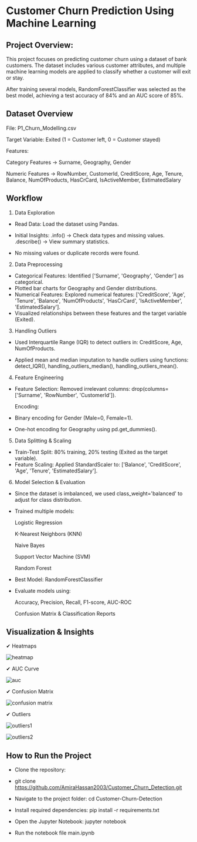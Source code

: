 # Customer Churn Prediction Using Machine Learning

## Project Overview:

This project focuses on predicting customer churn using a dataset of bank customers. The dataset includes various customer attributes, and multiple machine learning models are applied to classify whether a customer will exit or stay.

After training several models, RandomForestClassifier was selected as the best model, achieving a test accuracy of 84% and an AUC score of 85%.



## Dataset Overview
File: P1_Churn_Modelling.csv

Target Variable: Exited (1 = Customer left, 0 = Customer stayed)

Features:

Category Features -> Surname, Geography, Gender

Numeric Features -> RowNumber, CustomerId, CreditScore, Age, Tenure, Balance, NumOfProducts, HasCrCard, IsActiveMember, EstimatedSalary


## Workflow

1. Data Exploration
 - Read Data: Load the dataset using Pandas.
   
 - Initial Insights:
 .info() → Check data types and missing values.
 .describe() → View summary statistics.
 - No missing values or duplicate records were found.




2. Data Preprocessing
 - Categorical Features: Identified ['Surname', 'Geography', 'Gender'] as categorical.
 - Plotted bar charts for Geography and Gender distributions.
 - Numerical Features: Explored numerical features:
  ['CreditScore', 'Age', 'Tenure', 'Balance', 'NumOfProducts', 'HasCrCard', 'IsActiveMember', 'EstimatedSalary'].
 - Visualized relationships between these features and the target variable (Exited).



   
3. Handling Outliers
 - Used Interquartile Range (IQR) to detect outliers in:
   CreditScore, Age, NumOfProducts.
   
 - Applied mean and median imputation to handle outliers using functions:
  detect_IQR(), handling_outliers_median(), handling_outliers_mean().




4. Feature Engineering
 - Feature Selection: Removed irrelevant columns:
 drop(columns=['Surname', 'RowNumber', 'CustomerId']).

   Encoding:
 - Binary encoding for Gender (Male=0, Female=1).
 - One-hot encoding for Geography using pd.get_dummies().


   
5. Data Splitting & Scaling
 - Train-Test Split: 80% training, 20% testing (Exited as the target variable).
 - Feature Scaling: Applied StandardScaler to:
   ['Balance', 'CreditScore', 'Age', 'Tenure', 'EstimatedSalary'].


   
6. Model Selection & Evaluation
   
 - Since the dataset is imbalanced, we used class_weight='balanced' to adjust for class distribution.

 - Trained multiple models:

   Logistic Regression
   
   K-Nearest Neighbors (KNN)
   
   Naive Bayes
   
   Support Vector Machine (SVM)
   
   Random Forest

   
 - Best Model: RandomForestClassifier


 - Evaluate models using:

    Accuracy, Precision, Recall, F1-score, AUC-ROC

    Confusion Matrix & Classification Reports



## Visualization & Insights

✔ Heatmaps

![heatmap](https://github.com/user-attachments/assets/2d41bcb1-8f4c-4f5d-999b-7a676a673321)



✔ AUC Curve

![auc](https://github.com/user-attachments/assets/f396e389-7c0d-47d9-9b94-6886f491b804)



✔ Confusion Matrix

![confusion matrix](https://github.com/user-attachments/assets/6834b618-b7f5-4665-bd77-5804e41d709e)



✔ Outliers 

![outliers1](https://github.com/user-attachments/assets/0ea1312d-2172-4448-a793-d0f3329d2138)

![outliers2](https://github.com/user-attachments/assets/f3f72b16-ef6c-4cb4-abb4-3c2a8e78b1f8)




## How to Run the Project

 - Clone the repository:
 - 
   git clone https://github.com/AmiraHassan2003/Customer_Churn_Detection.git
   
 - Navigate to the project folder:
   cd Customer-Churn-Detection

 - Install required dependencies:
   pip install -r requirements.txt

 - Open the Jupyter Notebook:
  jupyter notebook

 - Run the notebook file main.ipynb

